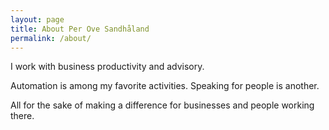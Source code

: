 ```yaml
---
layout: page
title: About Per Ove Sandhåland
permalink: /about/
---
```


I work with business productivity and advisory.

Automation is among my favorite activities.
Speaking for people is another.

All for the sake of making a difference for businesses and people working there.
